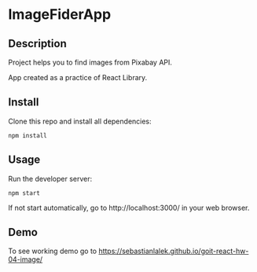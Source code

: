 # ImageFiderApp

## Description

Project helps you to find images from Pixabay API.

App created as a practice of React Library.

## Install

Clone this repo and install all dependencies:

`npm install`

## Usage

Run the developer server:

`npm start`

If not start automatically, go to http://localhost:3000/ in your web browser.

## Demo

To see working demo go to
https://sebastianlalek.github.io/goit-react-hw-04-image/
